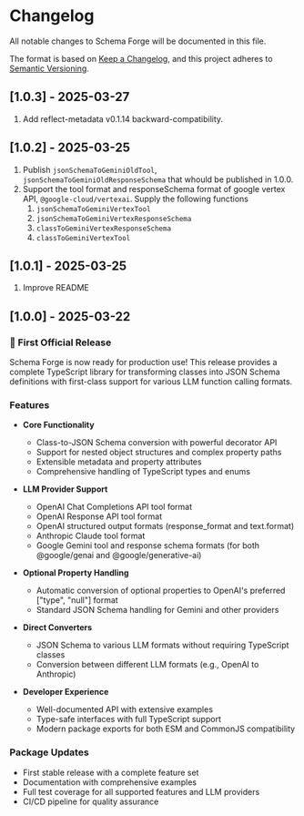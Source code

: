 # Changelog

All notable changes to Schema Forge will be documented in this file.

The format is based on [Keep a Changelog](https://keepachangelog.com/en/1.0.0/),
and this project adheres to [Semantic Versioning](https://semver.org/spec/v2.0.0.html).

## [1.0.3] - 2025-03-27

1. Add reflect-metadata v0.1.14 backward-compatibility.

## [1.0.2] - 2025-03-25

1. Publish `jsonSchemaToGeminiOldTool`, `jsonSchemaToGeminiOldResponseSchema` that whould be published in 1.0.0.
2. Support the tool format and responseSchema format of google vertex API, `@google-cloud/vertexai`. Supply the following functions
   1. `jsonSchemaToGeminiVertexTool`
   2. `jsonSchemaToGeminiVertexResponseSchema`
   3. `classToGeminiVertexResponseSchema`
   4. `classToGeminiVertexTool`

## [1.0.1] - 2025-03-25

1. Improve README

## [1.0.0] - 2025-03-22

### 🎉 First Official Release

Schema Forge is now ready for production use! This release provides a complete TypeScript library for transforming classes into JSON Schema definitions with first-class support for various LLM function calling formats.

### Features

- **Core Functionality**
  - Class-to-JSON Schema conversion with powerful decorator API
  - Support for nested object structures and complex property paths
  - Extensible metadata and property attributes
  - Comprehensive handling of TypeScript types and enums

- **LLM Provider Support**
  - OpenAI Chat Completions API tool format
  - OpenAI Response API tool format
  - OpenAI structured output formats (response_format and text.format)
  - Anthropic Claude tool format
  - Google Gemini tool and response schema formats (for both @google/genai and @google/generative-ai)

- **Optional Property Handling**
  - Automatic conversion of optional properties to OpenAI's preferred ["type", "null"] format
  - Standard JSON Schema handling for Gemini and other providers

- **Direct Converters**
  - JSON Schema to various LLM formats without requiring TypeScript classes
  - Conversion between different LLM formats (e.g., OpenAI to Anthropic)

- **Developer Experience**
  - Well-documented API with extensive examples
  - Type-safe interfaces with full TypeScript support
  - Modern package exports for both ESM and CommonJS compatibility

### Package Updates

- First stable release with a complete feature set
- Documentation with comprehensive examples
- Full test coverage for all supported features and LLM providers
- CI/CD pipeline for quality assurance
